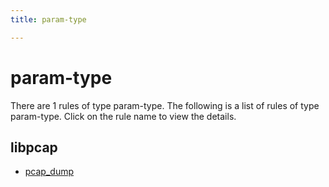 ```yaml
---
title: param-type

---
```

# param-type

There are 1 rules of type param-type. The following is a list of rules of type param-type. Click on the rule name to view the details.


## libpcap

- [pcap_dump](/projects/libpcap/pcap_dump)

